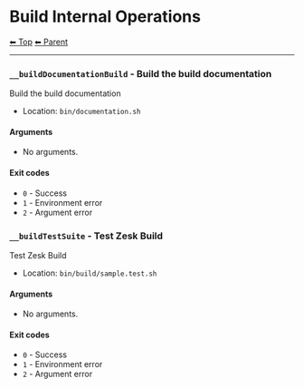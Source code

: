 # Build Internal Operations

<!-- TEMPLATE header 2 -->
[⬅ Top](index.md) [⬅ Parent ](../index.md)
<hr />

### `__buildDocumentationBuild` - Build the build documentation

Build the build documentation

- Location: `bin/documentation.sh`

#### Arguments

- No arguments.

#### Exit codes

- `0` - Success
- `1` - Environment error
- `2` - Argument error
### `__buildTestSuite` - Test Zesk Build

Test Zesk Build

- Location: `bin/build/sample.test.sh`

#### Arguments

- No arguments.

#### Exit codes

- `0` - Success
- `1` - Environment error
- `2` - Argument error
